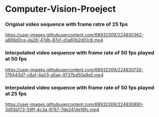 # Computer-Vision-Proeject


### Original video sequence with frame ratre of 25 fps
https://user-images.githubusercontent.com/68932309/224830362-a889d0ce-da26-47db-87e1-d1a60b2d01c8.mp4

### Interpolated video sequence with frame rate of 50 fps played at 50 fps
https://user-images.githubusercontent.com/68932309/224830730-179443d7-c8a1-4a03-a5ae-9737bd50a9a5.mp4

### Interpolated video sequence with frame rate of 50 fps played at 25 fps
https://user-images.githubusercontent.com/68932309/224830890-3d55bf73-59ff-4c3a-9787-7de2414e16fc.mp4

